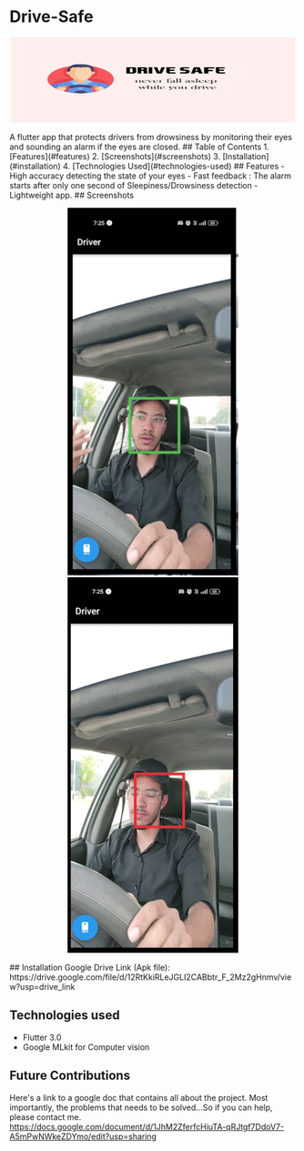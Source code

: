 # Drive-Safe
<p align="center">
  <img src="screenshots/banner.jpg" alt="App Logo" width="500" height="150">
</p>
A flutter app that protects drivers from drowsiness by monitoring their eyes and sounding an alarm if the eyes are closed.
## Table of Contents  
1. [Features](#features)  
2. [Screenshots](#screenshots)  
3. [Installation](#installation)  
4. [Technologies Used](#technologies-used)
## Features  
- High accuracy detecting the state of your eyes  
- Fast feedback : The alarm starts after only one second of Sleepiness/Drowsiness detection  
- Lightweight app.  
## Screenshots  
<p align="center">
<img src="screenshots/1.PNG" width="300" alt="Driver Awake"/>  
<img src="screenshots/3.png" width="300" alt="Driver asleep. Sound Alarm !"/>    
</p>
## Installation
Google Drive Link (Apk file):
https://drive.google.com/file/d/12RtKkiRLeJGLI2CABbtr_F_2Mz2gHnmv/view?usp=drive_link

## Technologies used
- Flutter 3.0
- Google MLkit for Computer vision

## Future Contributions 
Here's a link to a google doc that contains all about the project. Most importantly, the problems that needs to be solved...So if you can help, please contact me.
https://docs.google.com/document/d/1JhM2ZferfcHiuTA-qRJtgf7DdoV7-A5mPwNWkeZDYmo/edit?usp=sharing
